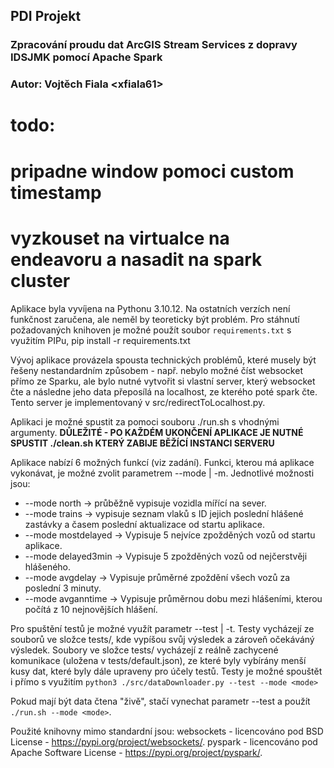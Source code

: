 ## PDI Projekt
### Zpracování proudu dat ArcGIS Stream Services z dopravy IDSJMK pomocí Apache Spark
### Autor: Vojtěch Fiala \<xfiala61\>


# todo:
# pripadne window pomoci custom timestamp
# vyzkouset na virtualce na endeavoru a nasadit na spark cluster

Aplikace byla vyvíjena na Pythonu 3.10.12. Na ostatních verzích není funkčnost zaručena, ale neměl by teoreticky být problém.
Pro stáhnutí požadovaných knihoven je možné použít soubor `requirements.txt` s využitím PIPu, pip install -r requirements.txt

Vývoj aplikace provázela spousta technických problémů, které musely být řešeny nestandardním způsobem - např. nebylo možné číst websocket přímo ze Sparku,
ale bylo nutné vytvořit si vlastní server, který websocket čte a následne jeho data přeposílá na localhost, ze kterého poté spark čte.
Tento server je implementovaný v src/redirectToLocalhost.py.


Aplikaci je možné spustit za pomoci souboru ./run.sh s vhodnými argumenty.
**DŮLEŽITÉ - PO KAŽDÉM UKONČENÍ APLIKACE JE NUTNÉ SPUSTIT ./clean.sh KTERÝ ZABIJE BĚŽÍCÍ INSTANCI SERVERU**

Aplikace nabízí 6 možných funkcí (viz zadání). Funkci, kterou má aplikace vykonávat, je možné zvolit parametrem --mode | -m.
Jednotlivé možnosti jsou:

* --mode north -> průběžně vypisuje vozidla mířící na sever.
* --mode trains -> vypisuje seznam vlaků s ID jejich poslední hlášené zastávky a časem poslední aktualizace od startu aplikace.
* --mode mostdelayed -> Vypisuje 5 nejvíce zpožděných vozů od startu aplikace.
* --mode delayed3min -> Vypisuje 5 zpožděných vozů od nejčerstvěji hlášeného.
* --mode avgdelay -> Vypisuje průměrné zpoždění všech vozů za poslední 3 minuty.
* --mode avganntime -> Vypisuje průměrnou dobu mezi hlášeními, kterou počítá z 10 nejnovějších hlášení.

Pro spuštění testů je možné využít parametr --test | -t. Testy vycházejí ze souborů ve složce tests/, kde vypíšou svůj výsledek a zároveň očekáváný výsledek.
Soubory ve složce tests/ vycházejí z reálně zachycené komunikace (uložena v tests/default.json), ze které byly vybírány menší kusy dat, které byly dále upraveny pro účely testů.
Testy je možné spouštět i přímo s využitím `python3 ./src/dataDownloader.py --test --mode <mode>`

Pokud mají být data čtena "živě", stačí vynechat parametr --test a použít `./run.sh --mode <mode>`.

Použité knihovny mimo standardní jsou:
websockets - licencováno pod BSD License - https://pypi.org/project/websockets/.
pyspark - licencováno pod Apache Software License - https://pypi.org/project/pyspark/.
